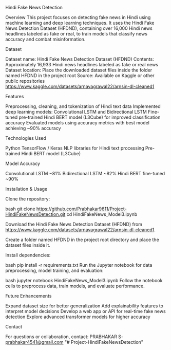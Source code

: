Hindi Fake News Detection

Overview
This project focuses on detecting fake news in Hindi using machine learning and deep learning techniques. It uses the Hindi Fake News Detection Dataset (HFDND), containing over 16,000 Hindi news headlines labeled as fake or real, to train models that classify news accuracy and combat misinformation.

Dataset

Dataset name: Hindi Fake News Detection Dataset (HFDND)
Contents: Approximately 16,933 Hindi news headlines labeled as fake or real news
Dataset location: Place the downloaded dataset files inside the folder named HFDND in the project root
Source: Available on Kaggle or other public repositories 
https://www.kaggle.com/datasets/arnavagrawal22/arnsin-dl-cleaned1

Features

Preprocessing, cleaning, and tokenization of Hindi text data
Implemented deep learning models: Convolutional LSTM and Bidirectional LSTM
Fine-tuned pre-trained Hindi BERT model (L3Cube) for improved classification accuracy
Evaluated models using accuracy metrics with best model achieving ~90% accuracy



Technologies Used

Python
TensorFlow / Keras
NLP libraries for Hindi text processing
Pre-trained Hindi BERT model (L3Cube)


Model	Accuracy

Convolutional LSTM	~81%
Bidirectional LSTM	~82%
Hindi BERT fine-tuned	~90%


Installation & Usage

Clone the repository:

bash
git clone https://github.com/Prabhakar9611/Project-HindiFakeNewsDetection.git
cd HindiFakeNews_Model3.ipynb

Download the Hindi Fake News Detection Dataset (HFDND) from https://www.kaggle.com/datasets/arnavagrawal22/arnsin-dl-cleaned1.



Create a folder named HFDND in the project root directory and place the dataset files inside it.

Install dependencies:

bash
pip install -r requirements.txt
Run the Jupyter notebook for data preprocessing, model training, and evaluation:

bash
jupyter notebook HindiFakeNews_Model3.ipynb
Follow the notebook cells to preprocess data, train models, and evaluate performance.


Future Enhancements

Expand dataset size for better generalization
Add explainability features to interpret model decisions
Develop a web app or API for real-time fake news detection
Explore advanced transformer models for higher accuracy


Contact

For questions or collaboration, 
contact:
PRABHAKAR S- prabhakar4541@gmail.com
"# Project-HindiFakeNewsDetection" 
